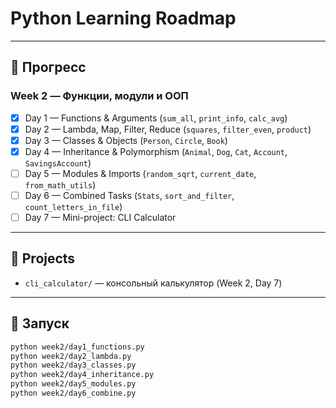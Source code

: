 # Python Learning Roadmap

---

## 📅 Прогресс

### Week 2 — Функции, модули и ООП
- [x] Day 1 — Functions & Arguments (`sum_all`, `print_info`, `calc_avg`)
- [x] Day 2 — Lambda, Map, Filter, Reduce (`squares`, `filter_even`, `product`)
- [x] Day 3 — Classes & Objects (`Person`, `Circle`, `Book`)
- [x] Day 4 — Inheritance & Polymorphism (`Animal`, `Dog`, `Cat`, `Account`, `SavingsAccount`)
- [ ] Day 5 — Modules & Imports (`random_sqrt`, `current_date`, `from_math_utils`)
- [ ] Day 6 — Combined Tasks (`Stats`, `sort_and_filter`, `count_letters_in_file`)
- [ ] Day 7 — Mini-project: CLI Calculator

---

## 📂 Projects
- `cli_calculator/` — консольный калькулятор (Week 2, Day 7)

---

## 🚀 Запуск
```bash
python week2/day1_functions.py
python week2/day2_lambda.py
python week2/day3_classes.py
python week2/day4_inheritance.py
python week2/day5_modules.py
python week2/day6_combine.py